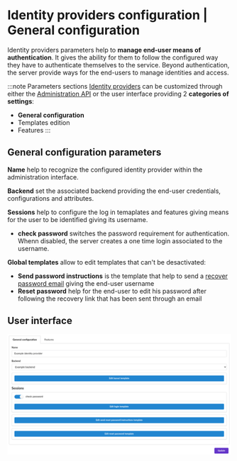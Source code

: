 # Identity providers configuration | General configuration

Identity providers parameters help to __manage end-user means of authentication__. It gives the ability for them to follow the configured way they have to authenticate themselves to the service. Beyond authentication, the server provide ways for the end-users to manage identities and access.


:::note Parameters sections
[Identity providers](/docs/provider-configuration/configure-identity-providers) can be customized through either the [Administration API](/api/list-identity-providers) or the user interface providing 2 __categories of settings__:

- __General configuration__
- Templates edition
- Features
:::

## General configuration parameters

<div class="parameters">

__Name__ help to recognize the configured identity provider within the administration interface.

__Backend__ set the associated backend providing the end-user credentials, configurations and attributes.

__Sessions__ help to configure the log in temaplates and features giving means for the user to be identified giving its username.
- __check password__ switches the password requirement for authentication. Whenn disabled, the server creates a one time login associated to the username.

__Global templates__ allow to edit templates that can't be desactivated:
- __Send password instructions__ is the template that help to send a [recover password email](/docs/provider-configuration/backends/email-configuration) giving the end-user username
- __Reset password__ help for the end-user to edit his password after following the recovery link that has been sent through an email

</div>

## User interface

![identity provider form](/assets/images/identity-providers-general-configuration.png)
